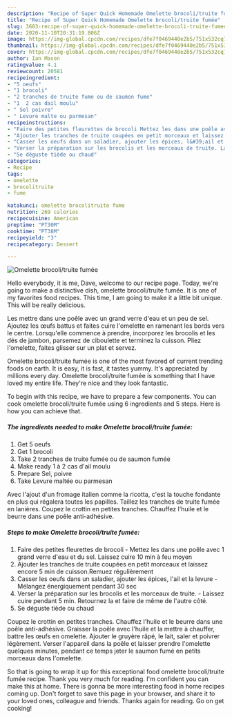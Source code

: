 ```yaml
---
description: "Recipe of Super Quick Homemade Omelette brocoli/truite fumée"
title: "Recipe of Super Quick Homemade Omelette brocoli/truite fumée"
slug: 3603-recipe-of-super-quick-homemade-omelette-brocoli-truite-fumee
date: 2020-11-10T20:31:19.806Z
image: https://img-global.cpcdn.com/recipes/dfe7f0469440e2b5/751x532cq70/omelette-brocolitruite-fumee-photo-principale-de-la-recette.jpg
thumbnail: https://img-global.cpcdn.com/recipes/dfe7f0469440e2b5/751x532cq70/omelette-brocolitruite-fumee-photo-principale-de-la-recette.jpg
cover: https://img-global.cpcdn.com/recipes/dfe7f0469440e2b5/751x532cq70/omelette-brocolitruite-fumee-photo-principale-de-la-recette.jpg
author: Ian Mason
ratingvalue: 4.1
reviewcount: 20581
recipeingredient:
- "5 oeufs"
- "1 brocoli"
- "2 tranches de truite fume ou de saumon fume"
- "1  2 cas dail moulu"
- " Sel poivre"
- " Levure malte ou parmesan"
recipeinstructions:
- "Faire des petites fleurettes de brocoli Mettez les dans une poêle avec 1 grand verre d&#39;eau et du sel. Laissez cuire 10 min à feu moyen"
- "Ajouter les tranches de truite coupées en petit morceaux et laissez encore 5 min de cuisson.Remuez régulièrement"
- "Casser les oeufs dans un saladier, ajouter les épices, l&#39;ail et la levure Mélangez énergiquement pendant 30 sec"
- "Verser la préparation sur les brocolis et les morceaux de truite. Laissez cuire pendant 5 min. Retournez la et faire de même de l&#39;autre côté."
- "Se déguste tiède ou chaud"
categories:
- Recipe
tags:
- omelette
- brocolitruite
- fume

katakunci: omelette brocolitruite fume 
nutrition: 269 calories
recipecuisine: American
preptime: "PT30M"
cooktime: "PT38M"
recipeyield: "3"
recipecategory: Dessert

---
```



![Omelette brocoli/truite fumée](https://img-global.cpcdn.com/recipes/dfe7f0469440e2b5/751x532cq70/omelette-brocolitruite-fumee-photo-principale-de-la-recette.jpg)

Hello everybody, it is me, Dave, welcome to our recipe page. Today, we're going to make a distinctive dish, omelette brocoli/truite fumée. It is one of my favorites food recipes. This time, I am going to make it a little bit unique. This will be really delicious.

Les mettre dans une poêle avec un grand verre d&#39;eau et un peu de sel. Ajoutez les œufs battus et faites cuire l&#39;omelette en ramenant les bords vers le centre. Lorsqu&#39;elle commence à prendre, incorporez les brocolis et les dés de jambon, parsemez de ciboulette et terminez la cuisson. Pliez l&#39;omelette, faites glisser sur un plat et servez.

Omelette brocoli/truite fumée is one of the most favored of current trending foods on earth. It is easy, it is fast, it tastes yummy. It's appreciated by millions every day. Omelette brocoli/truite fumée is something that I have loved my entire life. They're nice and they look fantastic.


To begin with this recipe, we have to prepare a few components. You can cook omelette brocoli/truite fumée using 6 ingredients and 5 steps. Here is how you can achieve that.

<!--inarticleads1-->

##### The ingredients needed to make Omelette brocoli/truite fumée:

1. Get 5 oeufs
1. Get 1 brocoli
1. Take 2 tranches de truite fumée ou de saumon fumée
1. Make ready 1 à 2 cas d&#39;ail moulu
1. Prepare  Sel, poivre
1. Take  Levure maltée ou parmesan


Avec l&#39;ajout d&#39;un fromage italien comme la ricotta, c&#39;est la touche fondante en plus qui régalera toutes les papilles. Taillez les tranches de truite fumée en lanières. Coupez le crottin en petites tranches. Chauffez l&#39;huile et le beurre dans une poêle anti-adhésive. 

<!--inarticleads2-->

##### Steps to make Omelette brocoli/truite fumée:

1. Faire des petites fleurettes de brocoli - Mettez les dans une poêle avec 1 grand verre d&#39;eau et du sel. Laissez cuire 10 min à feu moyen
1. Ajouter les tranches de truite coupées en petit morceaux et laissez encore 5 min de cuisson.Remuez régulièrement
1. Casser les oeufs dans un saladier, ajouter les épices, l&#39;ail et la levure - Mélangez énergiquement pendant 30 sec
1. Verser la préparation sur les brocolis et les morceaux de truite. - Laissez cuire pendant 5 min. Retournez la et faire de même de l&#39;autre côté.
1. Se déguste tiède ou chaud


Coupez le crottin en petites tranches. Chauffez l&#39;huile et le beurre dans une poêle anti-adhésive. Graisser la poêle avec l&#39;huile et la mettre à chauffer, battre les œufs en omelette. Ajouter le gruyère râpé, le lait, saler et poivrer légèrement. Verser l&#39;appareil dans la poêle et laisser prendre l&#39;omelette quelques minutes, pendant ce temps jeter le saumon fumé en petits morceaux dans l&#39;omelette. 

So that is going to wrap it up for this exceptional food omelette brocoli/truite fumée recipe. Thank you very much for reading. I'm confident you can make this at home. There is gonna be more interesting food in home recipes coming up. Don't forget to save this page in your browser, and share it to your loved ones, colleague and friends. Thanks again for reading. Go on get cooking!
